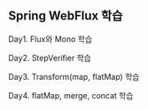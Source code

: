 ## Spring WebFlux 학습

Day1. Flux와 Mono 학습

Day2. StepVerifier 학습

Day3. Transform(map, flatMap) 학습

Day4. flatMap, merge, concat 학습
